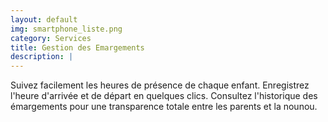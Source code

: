 ```yaml
---
layout: default
img: smartphone_liste.png
category: Services
title: Gestion des Emargements
description: |
---
```

  Suivez facilement les heures de présence de chaque enfant. Enregistrez l'heure d'arrivée et de départ en quelques clics. Consultez l'historique des émargements pour une transparence totale entre les parents et la nounou.
